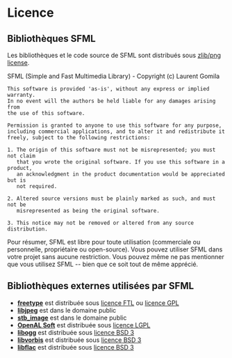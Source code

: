 # Licence

## Bibliothèques SFML

Les bibliothèques et le code source de SFML sont distribués sous [zlib/png license](http://opensource.org/licenses/Zlib "Termes de la licence zlib/png").

SFML (Simple and Fast Multimedia Library) - Copyright (c) Laurent Gomila

```
This software is provided 'as-is', without any express or implied warranty.
In no event will the authors be held liable for any damages arising from
the use of this software.

Permission is granted to anyone to use this software for any purpose,
including commercial applications, and to alter it and redistribute it
freely, subject to the following restrictions:

1. The origin of this software must not be misrepresented; you must not claim
   that you wrote the original software. If you use this software in a product,
   an acknowledgment in the product documentation would be appreciated but is
   not required.

2. Altered source versions must be plainly marked as such, and must not be
   misrepresented as being the original software.

3. This notice may not be removed or altered from any source distribution.
```

Pour résumer, SFML est libre pour toute utilisation (commerciale ou personnelle, propriétaire ou open-source). Vous pouvez utiliser SFML dans votre projet sans aucune restriction. Vous pouvez même ne pas mentionner que vous utilisez SFML -- bien que ce soit tout de même apprécié.

## Bibliothèques externes utilisées par SFML

- **[freetype](http://www.freetype.org/ "Site de FreeType")** est distribuée sous [licence FTL](http://git.savannah.gnu.org/cgit/freetype/freetype2.git/tree/docs/FTL.TXT "Termes de la licence FTL") ou [licence GPL](http://git.savannah.gnu.org/cgit/freetype/freetype2.git/tree/docs/GPLv2.TXT "Termes de la licence GPL")
- **[libjpeg](http://www.ijg.org/ "Site de libjpeg")** est dans le domaine public
- **[stb_image](http://nothings.org/stb_image.c "Site de stb_image")** est dans le domaine public
- **[OpenAL Soft](http://kcat.strangesoft.net/openal.html "Site de OpenAL Soft")** est distribuée sous [licence LGPL](http://www.gnu.org/copyleft/lesser.html "Termes de la licence LGPL")
- **[libogg](http://www.vorbis.com/ "Vorbis website")** est distribuée sous [licence BSD 3](http://opensource.org/licenses/BSD-3-Clause "Termes de la licence BSD 3")
- **[libvorbis](http://www.vorbis.com/ "Vorbis website")** est distribuée sous [licence BSD 3](http://opensource.org/licenses/BSD-3-Clause "Termes de la licence BSD 3")
- **[libflac](https://xiph.org/flac/ "FLAC website")** est distribuée sous [licence BSD 3](http://opensource.org/licenses/BSD-3-Clause "Termes de la licence BSD 3")